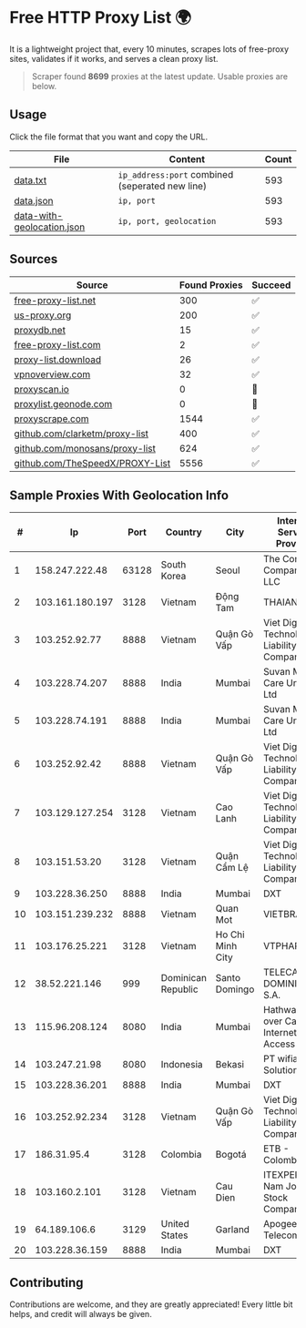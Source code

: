 
# Free HTTP Proxy List 🌍

It is a lightweight project that, every 10 minutes, scrapes lots of free-proxy sites, validates if it works, and serves a clean proxy list.


> Scraper found **8699** proxies at the latest update. Usable proxies are below.

## Usage

Click the file format that you want and copy the URL.


|File|Content|Count|
|----|-------|-----|
|[data.txt](https://raw.githubusercontent.com/themiralay/Proxy-List-World/master/data.txt)|`ip_address:port` combined (seperated new line)|593|
|[data.json](https://raw.githubusercontent.com/themiralay/Proxy-List-World/master/data.json)|`ip, port`|593|
|[data-with-geolocation.json](https://raw.githubusercontent.com/themiralay/Proxy-List-World/master/data-with-geolocation.json)|`ip, port, geolocation`|593|

## Sources

|Source|Found Proxies|Succeed|
|------|-------------|-------|
|[free-proxy-list.net](https://free-proxy-list.net)|300|✅|
|[us-proxy.org](https://www.us-proxy.org)|200|✅|
|[proxydb.net](http://proxydb.net)|15|✅|
|[free-proxy-list.com](https://free-proxy-list.com/?page=&port=&type%5B%5D=http&type%5B%5D=https&up_time=0&search=Search)|2|✅|
|[proxy-list.download](https://www.proxy-list.download/HTTP)|26|✅|
|[vpnoverview.com](https://vpnoverview.com/privacy/anonymous-browsing/free-proxy-servers)|32|✅|
|[proxyscan.io](https://www.proxyscan.io)|0|🚫|
|[proxylist.geonode.com](https://proxylist.geonode.com/api/proxy-list?limit=300&page=1&sort_by=lastChecked&sort_type=desc&protocols=http,https)|0|🚫|
|[proxyscrape.com](https://api.proxyscrape.com/v2/?request=displayproxies&protocol=http&timeout=10000&country=all&ssl=all&anonymity=all)|1544|✅|
|[github.com/clarketm/proxy-list](https://raw.githubusercontent.com/clarketm/proxy-list/master/proxy-list-raw.txt)|400|✅|
|[github.com/monosans/proxy-list](https://raw.githubusercontent.com/monosans/proxy-list/main/proxies/http.txt)|624|✅|
|[github.com/TheSpeedX/PROXY-List](https://raw.githubusercontent.com/TheSpeedX/PROXY-List/master/http.txt)|5556|✅|


## Sample Proxies With Geolocation Info

|#|Ip|Port|Country|City|Internet Service Provider|
|-|--|----|-------|----|-------------------------|
|1|158.247.222.48|63128|South Korea|Seoul|The Constant Company, LLC|
|2|103.161.180.197|3128|Vietnam|Động Tam|THAIAN|
|3|103.252.92.77|8888|Vietnam|Quận Gò Vấp|Viet Digital Technology Liability Company|
|4|103.228.74.207|8888|India|Mumbai|Suvan Medi Care Unit Pvt Ltd|
|5|103.228.74.191|8888|India|Mumbai|Suvan Medi Care Unit Pvt Ltd|
|6|103.252.92.42|8888|Vietnam|Quận Gò Vấp|Viet Digital Technology Liability Company|
|7|103.129.127.254|3128|Vietnam|Cao Lanh|Viet Digital Technology Liability Company|
|8|103.151.53.20|3128|Vietnam|Quận Cẩm Lệ|Viet Digital Technology Liability Company|
|9|103.228.36.250|8888|India|Mumbai|DXT|
|10|103.151.239.232|8888|Vietnam|Quan Mot|VIETBRANDS|
|11|103.176.25.221|3128|Vietnam|Ho Chi Minh City|VTPHAR|
|12|38.52.221.146|999|Dominican Republic|Santo Domingo|TELECABLE DOMINICANO, S.A.|
|13|115.96.208.124|8080|India|Mumbai|Hathway IP over Cable Internet Access|
|14|103.247.21.98|8080|Indonesia|Bekasi|PT wifian Solution|
|15|103.228.36.201|8888|India|Mumbai|DXT|
|16|103.252.92.234|3128|Vietnam|Quận Gò Vấp|Viet Digital Technology Liability Company|
|17|186.31.95.4|3128|Colombia|Bogotá|ETB - Colombia|
|18|103.160.2.101|3128|Vietnam|Cau Dien|ITEXPERT Viet Nam Joint Stock Company|
|19|64.189.106.6|3129|United States|Garland|Apogee Telecom Inc.|
|20|103.228.36.159|8888|India|Mumbai|DXT|



## Contributing

Contributions are welcome, and they are greatly appreciated! Every
little bit helps, and credit will always be given.


